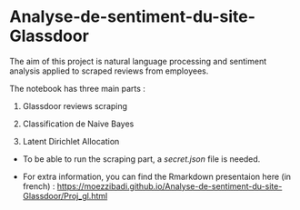 # Analyse-de-sentiment-du-site-Glassdoor
 
 The aim of this project is natural language processing and sentiment analysis applied to scraped reviews from employees. 

The notebook has three main parts : 

1) Glassdoor reviews scraping 

2) Classification de Naive Bayes

3) Latent Dirichlet Allocation

- To be able to run the scraping part, a *secret.json* file is needed.

- For extra information, you can find the Rmarkdown presentaion here (in french) : https://moezzibadi.github.io/Analyse-de-sentiment-du-site-Glassdoor/Proj_gl.html
